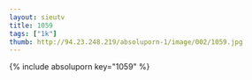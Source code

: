 ```yaml
--- 
layout: sieutv
title: 1059
tags: ["1k"]
thumb: http://94.23.248.219/absoluporn-1/image/002/1059.jpg
---
```

{% include absoluporn key="1059" %} 
